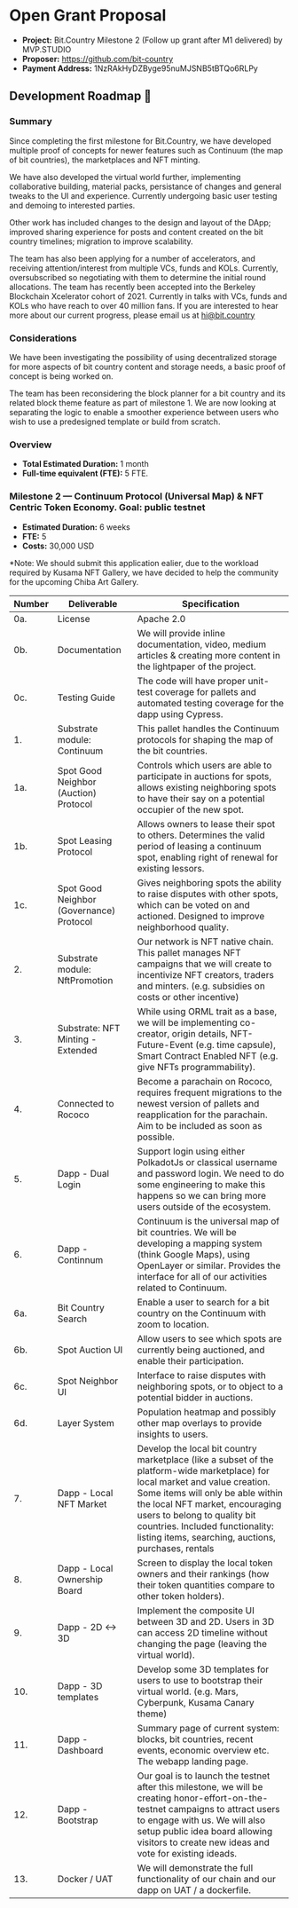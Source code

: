 # Open Grant Proposal

* **Project:** Bit.Country Milestone 2 (Follow up grant after M1 delivered) by MVP.STUDIO
* **Proposer:** https://github.com/bit-country
* **Payment Address:** 1NzRAkHyDZByge95nuMJSNB5tBTQo6RLPy

## Development Roadmap :nut_and_bolt: 

### Summary
Since completing the first milestone for Bit.Country, we have developed multiple proof of concepts for newer features such as Continuum (the map of bit countries), the marketplaces and NFT minting. 

We have also developed the virtual world further, implementing collaborative building, material packs, persistance of changes and general tweaks to the UI and experience. Currently undergoing basic user testing and demoing to interested parties. 

Other work has included changes to the design and layout of the DApp; improved sharing experience for posts and content created on the bit country timelines; migration to improve scalability.

The team has also been applying for a number of accelerators, and receiving attention/interest from multiple VCs, funds and KOLs. Currently, oversubscribed so negotiating with them to determine the initial round allocations. The team has recently been accepted into the Berkeley Blockchain Xcelerator cohort of 2021. Currently in talks with VCs, funds and KOLs who have reach to over 40 million fans. If you are interested to hear more about our current progress, please email us at hi@bit.country

### Considerations
We have been investigating the possibility of using decentralized storage for more aspects of bit country content and storage needs, a basic proof of concept is being worked on.

The team has been reconsidering the block planner for a bit country and its related block theme feature as part of milestone 1. We are now looking at separating the logic to enable a smoother experience between users who wish to use a predesigned template or build from scratch.

### Overview
* **Total Estimated Duration:** 1 month
* **Full-time equivalent (FTE):**  5 FTE.

### Milestone 2  — Continuum Protocol (Universal Map) & NFT Centric Token Economy. Goal: public testnet
* **Estimated Duration:** 6 weeks
* **FTE:**  5
* **Costs:**  30,000 USD

*Note: We should submit this application ealier, due to the workload required by Kusama NFT Gallery, we have decided to help the community for the upcoming Chiba Art Gallery.

| Number | Deliverable | Specification |
| ------------- | ------------- | ------------- |
| 0a. | License | Apache 2.0 |
| 0b. | Documentation | We will provide inline documentation, video, medium articles & creating more content in the lightpaper of the project. |
| 0c. | Testing Guide | The code will have proper unit-test coverage for pallets and automated testing coverage for the dapp using Cypress. | 
| 1. | Substrate module: Continuum | This pallet handles the Continuum protocols for shaping the map of the bit countries. |
| 1a. | Spot Good Neighbor (Auction) Protocol | Controls which users are able to participate in auctions for spots, allows existing neighboring spots to have their say on a potential occupier of the new spot. |
| 1b. | Spot Leasing Protocol | Allows owners to lease their spot to others. Determines the valid period of leasing a continuum spot, enabling right of renewal for existing lessors. |
| 1c. | Spot Good Neighbor (Governance) Protocol | Gives neighboring spots the ability to raise disputes with other spots, which can be voted on and actioned. Designed to improve neighborhood quality. |
| 2. | Substrate module: NftPromotion | Our network is NFT native chain. This pallet manages NFT campaigns that we will create to incentivize NFT creators, traders and minters. (e.g. subsidies on costs or other incentive) |
|	3.	|	Substrate: NFT Minting - Extended |	While using ORML trait as a base, we will be implementing co-creator, origin details, NFT-Future-Event (e.g. time capsule), Smart Contract Enabled NFT (e.g. give NFTs programmability). |
| 4. | Connected to Rococo | Become a parachain on Rococo, requires frequent migrations to the newest version of pallets and reapplication for the parachain. Aim to be included as soon as possible. |
|	5. |	Dapp - Dual Login |	Support login using either PolkadotJs or classical username and password login. We need to do some engineering to make this happens so we can bring more users outside of the ecosystem. |
|	6. |	Dapp - Continnum	|	Continuum is the universal map of bit countries. We will be developing a mapping system (think Google Maps), using OpenLayer or similar. Provides the interface for all of our activities related to Continuum. |
| 6a. | Bit Country Search | Enable a user to search for a bit country on the Continuum with zoom to location. |
| 6b. | Spot Auction UI | Allow users to see which spots are currently being auctioned, and enable their participation. |
| 6c. | Spot Neighbor UI | Interface to raise disputes with neighboring spots, or to object to a potential bidder in auctions. |
| 6d. | Layer System | Population heatmap and possibly other map overlays to provide insights to users. |
|	7.	|	Dapp - Local NFT Market	|	Develop the local bit country marketplace (like a subset of the platform-wide marketplace) for local market and value creation. Some items will only be able within the local NFT market, encouraging users to belong to quality bit countries. Included functionality: listing items, searching, auctions, purchases, rentals |
|	8.	|	Dapp - Local Ownership Board	|	Screen to display the local token owners and their rankings (how their token quantities compare to other token holders). |
|	9.	|	Dapp - 2D <-> 3D	|	Implement the composite UI between 3D and 2D. Users in 3D can access 2D timeline without changing the page (leaving the virtual world). |
|	10.	|	Dapp - 3D templates	|	Develop some 3D templates for users to use to bootstrap their virtual world. (e.g. Mars, Cyberpunk, Kusama Canary theme) |
|	11.	|	Dapp - Dashboard |	Summary page of current system: blocks, bit countries, recent events, economic overview etc. The webapp landing page. |
|	12.	|	Dapp - Bootstrap	|	Our goal is to launch the testnet after this milestone, we will be creating honor-effort-on-the-testnet campaigns to attract users to engage with us. We will also setup public idea board allowing visitors to create new ideas and vote for existing ideads. |
| 13. | Docker / UAT | We will demonstrate the full functionality of our chain and our dapp on UAT / a dockerfile. |
